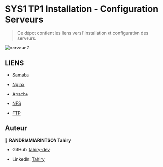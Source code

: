 # SYS1 TP1 Installation - Configuration Serveurs 

> Ce dépot contient les liens vers l'installation et configuration des serveurs.

![serveur-2](https://user-images.githubusercontent.com/47100064/173204705-b8d95c24-e79b-4cf2-8378-3bb5a82d8e2b.jpeg)


## LIENS
- [Samaba](https://github.com/githubhandle)

- [Nginx](https://github.com/tahiry-dev/NGINX-server)

- [Apache](https://github.com/tahiry-dev/Apache-server)

- [NFS](https://github.com/tahiry-dev/NFS-server)

- [FTP](https://github.com/tahiry-dev/FTP-server)

## Auteur

👤 **RANDRIAMIARINTSOA Tahiry**

- GitHub: [tahiry-dev](https://github.com/tahiry-dev)

- LinkedIn: [Tahiry](https://www.linkedin.com/in/tahiry-randriamiarintsoa/)
